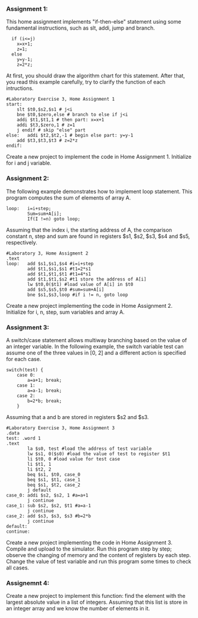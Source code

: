 ### Assignment 1:
This home assignment implements "if-then-else" statement using some 
fundamental instructions, such as slt, addi, jump and branch.

      if (i<=j)
        x=x+1;
        z=1;
      else
        y=y-1;
        z=2*z;
At first, you should draw the algorithm chart for this statement. After that, you 
read this example carefully, try to clarify the function of each intructions.

    #Laboratory Exercise 3, Home Assignment 1
    start:
        slt $t0,$s2,$s1 # j<i
        bne $t0,$zero,else # branch to else if j<i
        addi $t1,$t1,1 # then part: x=x+1
        addi $t3,$zero,1 # z=1
        j endif # skip "else" part
    else: 	addi $t2,$t2,-1 # begin else part: y=y-1
        add $t3,$t3,$t3 # z=2*z
    endif:
        
Create a new project to implement the code in Home Assignment 1. Initialize for 
i and j variable. 
### Assignment 2:
The following example demonstrates how to implement loop statement. This 
program computes the sum of elements of array A.

    loop:   i=i+step;
            Sum=sum+A[i];
            If(I !=n) goto loop;
Assuming that the index i, the starting address of A, the comparison constant n, 
step and sum are found in registers $s1, $s2, $s3, $s4 and $s5, respectively. 

    #Laboratory 3, Home Assigment 2
    .text
    loop:   add $s1,$s1,$s4 #i=i+step
            add $t1,$s1,$s1 #t1=2*s1
            add $t1,$t1,$t1 #t1=4*s1
            add $t1,$t1,$s2 #t1 store the address of A[i]
            lw $t0,0($t1) #load value of A[i] in $t0
            add $s5,$s5,$t0 #sum=sum+A[i]
            bne $s1,$s3,loop #if i != n, goto loop
Create a new project implementing the code in Home Assignment 2. Initialize for 
i, n, step, sum variables and array A. 
### Assignment 3:
A switch/case statement allows multiway branching based on the value of an 
integer variable. In the following example, the switch variable test can assume 
one of the three values in [0, 2] and a different action is specified for each case.

    switch(test) {
        case 0:
            a=a+1; break;
        case 1:
            a=a-1; break;
        case 2:
            b=2*b; break;
        }
Assuming that a and b are stored in registers $s2 and $s3. 

    #Laboratory Exercise 3, Home Assignment 3
    .data
    test: .word 1
    .text
            la $s0, test #load the address of test variable
            lw $s1, 0($s0) #load the value of test to register $t1
            li $t0, 0 #load value for test case
            li $t1, 1
            li $t2, 2
            beq $s1, $t0, case_0
            beq $s1, $t1, case_1
            beq $s1, $t2, case_2
            j default
    case_0: addi $s2, $s2, 1 #a=a+1
            j continue
    case_1: sub $s2, $s2, $t1 #a=a-1
            j continue
    case_2: add $s3, $s3, $s3 #b=2*b
            j continue
    default:
    continue:
Create a new project implementing the code in Home Assignment 3. Compile 
and upload to the simulator. Run this program step by step; observe the changing 
of memory and the content of registers by each step. Change the value of test 
variable and run this program some times to check all cases.
### Assignemnt 4:
Create a new project to implement this function: find the element with the 
largest absolute value in a list of integers. Assuming that this list is
store in an integer array and we know the number of elements in it.

